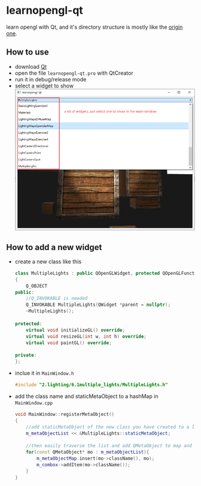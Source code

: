 # learnopengl-qt
learn opengl with Qt, and it's directory structure is mostly like the [origin one](https://github.com/JoeyDeVries/LearnOpenGL/tree/master/src).

## How to use
* download [Qt](https://www.qt.io/download)
* open the file ```learnopengl-qt.pro``` with QtCreator
* run it in debug/release mode
* select a widget to show
    ![](./image/window.png)

## How to add a new widget
* create a new class like this
    ```c++
    class MultipleLights : public QOpenGLWidget, protected QOpenGLFunctions_3_3_Core
    {
        Q_OBJECT
    public:
        //Q_INVOKABLE is needed
        Q_INVOKABLE MultipleLights(QWidget *parent = nullptr);
        ~MultipleLights();

    protected:
        virtual void initializeGL() override;
        virtual void resizeGL(int w, int h) override;
        virtual void paintGL() override;
        
    private:
    };
    ```
* inclue it in ```MainWindow.h```
    ```c++
    #include "2.lighting/6.1multiple_lights/MultipleLights.h"
    ```
* add the class name and staticMetaObject to a hashMap in ```MainWindow.cpp```
    ```c++
    void MainWindow::registerMetaObject()
    {
        //add staticMetaObject of the new class you have created to a list
        m_metaObjectList << &MultipleLights::staticMetaObject;

        //then easily traverse the list and add QMetaObject to map and combox
        for(const QMetaObject* mo : m_metaObjectList){
            m_metaObjectMap.insert(mo->className(), mo);
            m_combox->addItem(mo->className());
        }
    }
    ```
